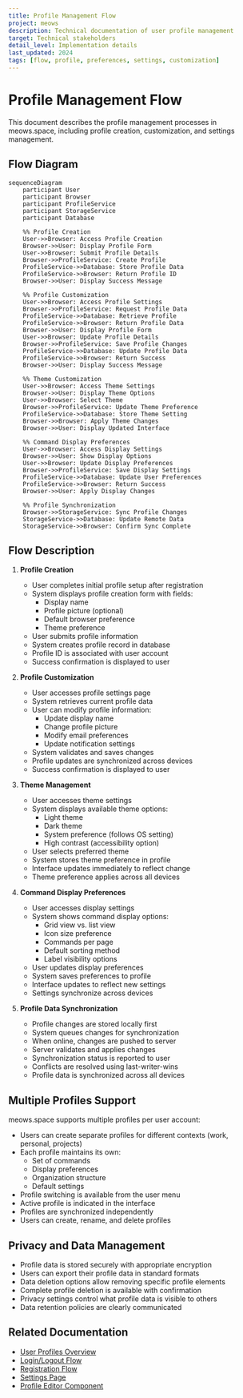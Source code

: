 ```yaml
---
title: Profile Management Flow
project: meows
description: Technical documentation of user profile management
target: Technical stakeholders
detail_level: Implementation details
last_updated: 2024
tags: [flow, profile, preferences, settings, customization]
---
```


# Profile Management Flow

This document describes the profile management processes in meows.space, including profile creation, customization, and settings management.

## Flow Diagram

```mermaid
sequenceDiagram
    participant User
    participant Browser
    participant ProfileService
    participant StorageService
    participant Database

    %% Profile Creation
    User->>Browser: Access Profile Creation
    Browser->>User: Display Profile Form
    User->>Browser: Submit Profile Details
    Browser->>ProfileService: Create Profile
    ProfileService->>Database: Store Profile Data
    ProfileService->>Browser: Return Profile ID
    Browser->>User: Display Success Message

    %% Profile Customization
    User->>Browser: Access Profile Settings
    Browser->>ProfileService: Request Profile Data
    ProfileService->>Database: Retrieve Profile
    ProfileService->>Browser: Return Profile Data
    Browser->>User: Display Profile Form
    User->>Browser: Update Profile Details
    Browser->>ProfileService: Save Profile Changes
    ProfileService->>Database: Update Profile Data
    ProfileService->>Browser: Return Success
    Browser->>User: Display Success Message

    %% Theme Customization
    User->>Browser: Access Theme Settings
    Browser->>User: Display Theme Options
    User->>Browser: Select Theme
    Browser->>ProfileService: Update Theme Preference
    ProfileService->>Database: Store Theme Setting
    Browser->>Browser: Apply Theme Changes
    Browser->>User: Display Updated Interface

    %% Command Display Preferences
    User->>Browser: Access Display Settings
    Browser->>User: Show Display Options
    User->>Browser: Update Display Preferences
    Browser->>ProfileService: Save Display Settings
    ProfileService->>Database: Update User Preferences
    ProfileService->>Browser: Return Success
    Browser->>User: Apply Display Changes

    %% Profile Synchronization
    Browser->>StorageService: Sync Profile Changes
    StorageService->>Database: Update Remote Data
    StorageService->>Browser: Confirm Sync Complete
```

## Flow Description

1. **Profile Creation**

   - User completes initial profile setup after registration
   - System displays profile creation form with fields:
     - Display name
     - Profile picture (optional)
     - Default browser preference
     - Theme preference
   - User submits profile information
   - System creates profile record in database
   - Profile ID is associated with user account
   - Success confirmation is displayed to user

2. **Profile Customization**

   - User accesses profile settings page
   - System retrieves current profile data
   - User can modify profile information:
     - Update display name
     - Change profile picture
     - Modify email preferences
     - Update notification settings
   - System validates and saves changes
   - Profile updates are synchronized across devices
   - Success confirmation is displayed to user

3. **Theme Management**

   - User accesses theme settings
   - System displays available theme options:
     - Light theme
     - Dark theme
     - System preference (follows OS setting)
     - High contrast (accessibility option)
   - User selects preferred theme
   - System stores theme preference in profile
   - Interface updates immediately to reflect change
   - Theme preference applies across all devices

4. **Command Display Preferences**

   - User accesses display settings
   - System shows command display options:
     - Grid view vs. list view
     - Icon size preference
     - Commands per page
     - Default sorting method
     - Label visibility options
   - User updates display preferences
   - System saves preferences to profile
   - Interface updates to reflect new settings
   - Settings synchronize across devices

5. **Profile Data Synchronization**

   - Profile changes are stored locally first
   - System queues changes for synchronization
   - When online, changes are pushed to server
   - Server validates and applies changes
   - Synchronization status is reported to user
   - Conflicts are resolved using last-writer-wins
   - Profile data is synchronized across all devices

## Multiple Profiles Support

meows.space supports multiple profiles per user account:

- Users can create separate profiles for different contexts (work, personal, projects)
- Each profile maintains its own:
  - Set of commands
  - Display preferences
  - Organization structure
  - Default settings
- Profile switching is available from the user menu
- Active profile is indicated in the interface
- Profiles are synchronized independently
- Users can create, rename, and delete profiles

## Privacy and Data Management

- Profile data is stored securely with appropriate encryption
- Users can export their profile data in standard formats
- Data deletion options allow removing specific profile elements
- Complete profile deletion is available with confirmation
- Privacy settings control what profile data is visible to others
- Data retention policies are clearly communicated

## Related Documentation

- [User Profiles Overview](../index.md#user-profiles)
- [Login/Logout Flow](./authentication-login.md)
- [Registration Flow](./authentication-registration.md)
- [Settings Page](../pages/settings.md)
- [Profile Editor Component](../components/ProfileEditor.md)
